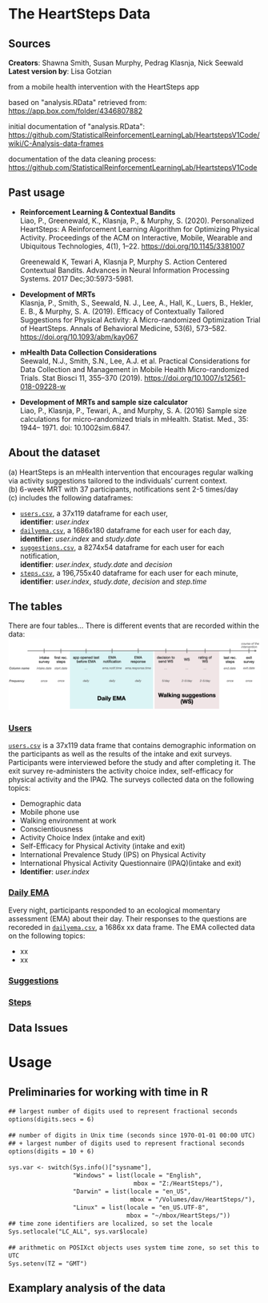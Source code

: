 # The HeartSteps Data

## Sources
**Creators**: Shawna Smith, Susan Murphy, Pedrag Klasnja, Nick Seewald  
**Latest version by**: Lisa Gotzian

from a mobile health intervention with the HeartSteps app

based on "analysis.RData" retrieved from:
https://app.box.com/folder/4346807882

initial documentation of "analysis.RData":
https://github.com/StatisticalReinforcementLearningLab/HeartstepsV1Code/wiki/C-Analysis-data-frames

documentation of the data cleaning process:
https://github.com/StatisticalReinforcementLearningLab/HeartstepsV1Code

## Past usage
* **Reinforcement Learning & Contextual Bandits**  
  Liao, P., Greenewald, K., Klasnja, P., & Murphy, S. (2020). Personalized HeartSteps: A Reinforcement Learning Algorithm for Optimizing Physical Activity. Proceedings of the ACM on Interactive, Mobile, Wearable and Ubiquitous Technologies, 4(1), 1–22. https://doi.org/10.1145/3381007

  Greenewald K, Tewari A, Klasnja P, Murphy S. Action Centered Contextual Bandits. Advances in Neural Information Processing Systems. 2017 Dec;30:5973-5981.

* **Development of MRTs**  
  Klasnja, P., Smith, S., Seewald, N. J., Lee, A., Hall, K., Luers, B., Hekler, E. B., & Murphy, S. A. (2019). Efficacy of Contextually Tailored Suggestions for Physical Activity: A Micro-randomized Optimization Trial of HeartSteps. Annals of Behavioral Medicine, 53(6), 573–582. https://doi.org/10.1093/abm/kay067

* **mHealth Data Collection Considerations**  
  Seewald, N.J., Smith, S.N., Lee, A.J. et al. Practical Considerations for Data Collection and Management in Mobile Health Micro-randomized Trials. Stat Biosci 11, 355–370 (2019). https://doi.org/10.1007/s12561-018-09228-w

* **Development of MRTs and sample size calculator**  
  Liao, P., Klasnja, P., Tewari, A., and Murphy, S. A. (2016) Sample size calculations for micro‐randomized trials in mHealth. Statist. Med., 35: 1944– 1971. doi: 10.1002sim.6847.



## About the dataset
(a) HeartSteps is an mHealth intervention that encourages regular walking via activity suggestions tailored to the individuals’ current context.  
(b) 6-week MRT with 37 participants, notifications sent 2-5 times/day  
(c) includes the following dataframes:
* [`users.csv`](https://github.com/LisaGotzian/HeartSteps/wiki/1.-users.csv), a 37x119 dataframe for each user,  
  **identifier**: *user.index*
* [`dailyema.csv`](https://github.com/LisaGotzian/HeartSteps/wiki/2.-dailyema.csv), a 1686x180 dataframe for each user for each day,  
  **identifier**: *user.index* and *study.date*
* [`suggestions.csv`](https://github.com/LisaGotzian/HeartSteps/wiki/3.-suggestions.csv), a 8274x54 dataframe for each user for each notification,  
  **identifier**: *user.index*, *study.date* and *decision*
* [`steps.csv`](https://github.com/LisaGotzian/HeartSteps/wiki/4.-steps.csv), a 196,755x40 dataframe for each user for each minute,  
  **identifier**: *user.index*, *study.date*, *decision* and *step.time*


## The tables
There are four tables...
There is different events that are recorded within the data:
![plot](HeartStepsTimePoints.png)

### [Users](https://github.com/LisaGotzian/HeartSteps/wiki/1.-users.csv)
[`users.csv`](https://github.com/LisaGotzian/HeartSteps/wiki/1.-users.csv) is a 37x119 data frame that contains demographic information on the participants as well as the results of the intake and exit surveys. Participants were interviewed before the study and after completing it. The exit survey re-administers the activity choice index, self-efficacy for physical activity and the IPAQ. The surveys collected data on the following topics:
* Demographic data
* Mobile phone use
* Walking environment at work
* Conscientiousness
* Activity Choice Index (intake and exit)
* Self-Efficacy for Physical Activity (intake and exit)
* International Prevalence Study (IPS) on Physical Activity
* International Physical Activity Questionnaire (IPAQ)(intake and exit)
* **Identifier**: *user.index*


### [Daily EMA](https://github.com/LisaGotzian/HeartSteps/wiki/2.-dailyema.csv)
Every night, participants responded to an ecological momentary assessment (EMA) about their day. Their responses to the questions are recoreded in [`dailyema.csv`](https://github.com/LisaGotzian/HeartSteps/wiki/2.-dailyema.csv), a 1686x xx data frame. The EMA collected data on the following topics:
* xx
* xx

### [Suggestions](https://github.com/LisaGotzian/HeartSteps/wiki/3.-suggestions.csv)

### [Steps](https://github.com/LisaGotzian/HeartSteps/wiki/4.-steps.csv)


## Data Issues

# Usage
## Preliminaries for working with time in R

```
## largest number of digits used to represent fractional seconds
options(digits.secs = 6)

## number of digits in Unix time (seconds since 1970-01-01 00:00 UTC)
## + largest number of digits used to represent fractional seconds
options(digits = 10 + 6)

sys.var <- switch(Sys.info()["sysname"],
                  "Windows" = list(locale = "English",
                                   mbox = "Z:/HeartSteps/"),
                  "Darwin" = list(locale = "en_US",
                                  mbox = "/Volumes/dav/HeartSteps/"),
                  "Linux" = list(locale = "en_US.UTF-8",
                                 mbox = "~/mbox/HeartSteps/"))
## time zone identifiers are localized, so set the locale
Sys.setlocale("LC_ALL", sys.var$locale)

## arithmetic on POSIXct objects uses system time zone, so set this to UTC
Sys.setenv(TZ = "GMT")
```

## Examplary analysis of the data
